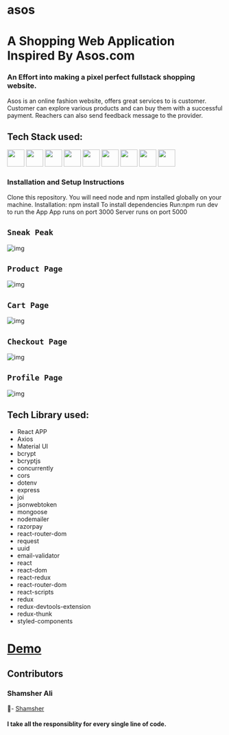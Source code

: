 # asos

# A Shopping Web Application Inspired By Asos.com
 
<h3> An Effort into making a pixel perfect fullstack shopping website. </h3>
<div>
  Asos is an online fashion website, offers great services to is customer. Customer can explore various products and can buy them with a successful payment. Reachers can also send feedback message to the provider.
 </div>

## Tech Stack used:

<code><img height="40" src="https://raw.githubusercontent.com/github/explore/80688e429a7d4ef2fca1e82350fe8e3517d3494d/topics/javascript/javascript.png"></code>
<code><img height="40" src="https://raw.githubusercontent.com/github/explore/80688e429a7d4ef2fca1e82350fe8e3517d3494d/topics/react/react.png"></code>
<code><img height="40" src="https://raw.githubusercontent.com/github/explore/80688e429a7d4ef2fca1e82350fe8e3517d3494d/topics/html/html.png"></code>
<code><img height="40" src="https://raw.githubusercontent.com/github/explore/80688e429a7d4ef2fca1e82350fe8e3517d3494d/topics/git/git.png"></code>
<code><img height="40" src="https://raw.githubusercontent.com/github/explore/80688e429a7d4ef2fca1e82350fe8e3517d3494d/topics/css/css.png"></code>
<code><img height="40" src="https://raw.githubusercontent.com/github/explore/80688e429a7d4ef2fca1e82350fe8e3517d3494d/topics/redux/redux.png"></code>
<code><img height="40" src="https://raw.githubusercontent.com/github/explore/80688e429a7d4ef2fca1e82350fe8e3517d3494d/topics/express/express.png"></code>
<code><img height="40" src="https://raw.githubusercontent.com/github/explore/80688e429a7d4ef2fca1e82350fe8e3517d3494d/topics/nodejs/nodejs.png"></code>
<code><img height="40" src="https://raw.githubusercontent.com/github/explore/80688e429a7d4ef2fca1e82350fe8e3517d3494d/topics/mongodb/mongodb.png"></code>

### Installation and Setup Instructions

Clone this repository. 
You will need node and npm installed globally on your machine.
Installation: npm install To install dependencies
Run:npm run dev to run the App
App runs on port 3000
Server runs on port 5000

## <code>Sneak Peak</code>
![img](./images/asos.gif)
## <code>Product Page</code>
![img](./images/view-product-page.png)
## <code>Cart Page</code>
![img](./images/cart-page.png)
## <code>Checkout Page</code>
![img](./images/checkout-page.png)
## <code>Profile Page</code>
![img](./images/profile-page.png)

## Tech Library used:
  <ul>
  <li>React APP</li>
  <li>Axios</li>
  <li>Material UI</li>
<li>bcrypt</li>
<li>bcryptjs</li>
<li>concurrently</li>
<li>cors</li>
<li>dotenv</li>
<li>express</li>
<li>joi</li>
<li>jsonwebtoken</li>
<li>mongoose</li>
  <li>nodemailer</li>
<li>razorpay</li>
<li>react-router-dom</li>
<li>request</li>
<li>uuid</li>
    <li>email-validator</li>
    <li>react</li>
    <li>react-dom</li>
    <li>react-redux</li>
    <li>react-router-dom</li>
    <li>react-scripts</li>
    <li>redux</li>
    <li>redux-devtools-extension</li>
    <li>redux-thunk</li>
    <li>styled-components</li>
  </ul>
  
# <a href="https://asos-client.netlify.app/" > Demo </a>
  

## Contributors

<h3>Shamsher Ali</h3>👨‍- <a href="https://github.com/syedshamsher" >Shamsher</a>
<h4>I take all the responsiblity for every single line of code.</h4>
